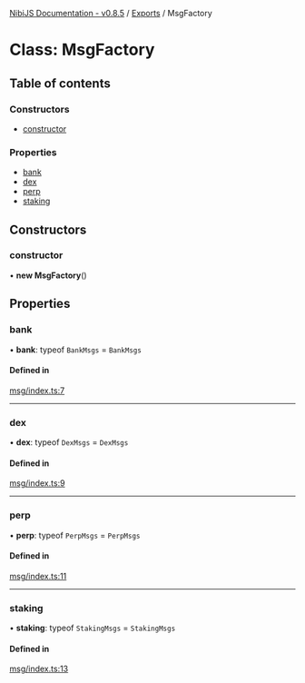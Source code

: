 [NibiJS Documentation - v0.8.5](../intro.md) / [Exports](../modules.md) / MsgFactory

# Class: MsgFactory

## Table of contents

### Constructors

- [constructor](MsgFactory.md#constructor)

### Properties

- [bank](MsgFactory.md#bank)
- [dex](MsgFactory.md#dex)
- [perp](MsgFactory.md#perp)
- [staking](MsgFactory.md#staking)

## Constructors

### constructor

• **new MsgFactory**()

## Properties

### bank

• **bank**: typeof `BankMsgs` = `BankMsgs`

#### Defined in

[msg/index.ts:7](https://github.com/NibiruChain/ts-sdk/blob/eac3210/packages/nibijs/src/msg/index.ts#L7)

___

### dex

• **dex**: typeof `DexMsgs` = `DexMsgs`

#### Defined in

[msg/index.ts:9](https://github.com/NibiruChain/ts-sdk/blob/eac3210/packages/nibijs/src/msg/index.ts#L9)

___

### perp

• **perp**: typeof `PerpMsgs` = `PerpMsgs`

#### Defined in

[msg/index.ts:11](https://github.com/NibiruChain/ts-sdk/blob/eac3210/packages/nibijs/src/msg/index.ts#L11)

___

### staking

• **staking**: typeof `StakingMsgs` = `StakingMsgs`

#### Defined in

[msg/index.ts:13](https://github.com/NibiruChain/ts-sdk/blob/eac3210/packages/nibijs/src/msg/index.ts#L13)
